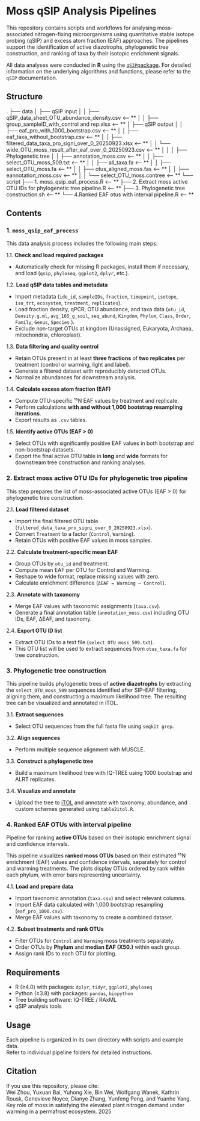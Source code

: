 # Moss qSIP Analysis Pipelines

This repository contains scripts and workflows for analysing moss-associated nitrogen-fixing microorganisms using quantitative stable isotope probing (qSIP) and excess atom fraction (EAF) approaches. The pipelines support the identification of active diazotrophs, phylogenetic tree construction, and ranking of taxa by their isotopic enrichment signals.  

All data analyses were conducted in **R** using the [`qSIP`package](https://github.com/bramstone/qsip). For detailed information on the underlying algorithms and functions, please refer to the `qSIP` documentation.

## Structure
.
├── data
│   ├── qSIP input
│   │   ├── qSIP_data_sheet_OTU_abundance_density.csv                     <-- **
│   │   ├── group_sampleID_with_control and rep.xlsx                      <-- **
│   ├── qSIP output
│   │   ├── eaf_pro_with_1000_bootstrap.csv                               <-- **
│   │   ├── eaf_taxa_without_bootstrap.csv                                <-- **
│   │   ├── filtered_data_taxa_pro_signi_over_0_20250923.xlsx             <-- **
│   │   └── wide_OTU_moss_result_after_eaf_over_0_20250923.csv            <-- **
│       │
│   ├── Phylogenetic tree
│   │   ├── annotation_moss.csv                                           <-- **
│   │   ├── select_OTU_moss_509.txt                                       <-- **
│   │   ├── all_taxa.fa                                                   <-- **
│   │   ├── select_OTU_moss.fa                                            <-- **
│   │   ├── otus_aligned_moss.fas                                         <-- **
│   │   ├── eannotation_moss.csv                                          <-- **
│   │   └── select_OTU_moss.contree                                       <-- **
└── script
    ├── 1. moss_qsip_eaf_process.R                                        <-- **
    ├── 2. Extract moss active OTU IDs for phylogenetic tree pipeline.R   <-- **
    ├── 3. Phylogenetic tree construction.sh                              <-- **
    └── 4.Ranked EAF otus with interval pipeline.R                        <-- **


## Contents

### 1. `moss_qsip_eaf_process`
This data analysis process includes the following main steps:

1.1. **Check and load required packages**  
   - Automatically check for missing R packages, install them if necessary, and load (`qsip`, `phyloseq`, `ggplot2`, `dplyr`, etc.).

1.2. **Load qSIP data tables and metadata**  
   - Import metadata (`ide_id`, `sampleIDs`, `fraction`, `timepoint`, `isotope`, `iso_trt`, `ecosystem`, `treatment`, `replicates`).  
   - Load fraction density, qPCR, OTU abundance, and taxa data (`otu_id`, `Density.g.ml`, `avg_16S_g_soil`, `seq_abund`,  `Kingdom`, `Phylum`, `Class`, `Order`, `Family`, `Genus`, `Species` ).  
   - Exclude non-target OTUs at kingdom (Unassigned, Eukaryota, Archaea, mitochondria, chloroplast).

1.3. **Data filtering and quality control**  
   - Retain OTUs present in at least **three fractions** of **two replicates** per treatment (control or warming, light and label).  
   - Generate a filtered dataset with reproducibly detected OTUs.  
   - Normalize abundances for downstream analysis.

1.4. **Calculate excess atom fraction (EAF)**  
   - Compute OTU-specific ¹⁵N EAF values by treatment and replicate.  
   - Perform calculations **with and without 1,000 bootstrap resampling iterations**.  
   - Export results as `.csv` tables.

1.5. **Identify active OTUs (EAF > 0)**  
   - Select OTUs with significantly positive EAF values in both bootstrap and non-bootstrap datasets.  
   - Export the final active OTU table in **long** and **wide** formats for downstream tree construction and ranking analyses.

### 2. Extract moss active OTU IDs for phylogenetic tree pipeline
This step prepares the list of moss-associated active OTUs (EAF > 0) for phylogenetic tree construction.

2.1. **Load filtered dataset**  
   - Import the final filtered OTU table (`filtered_data_taxa_pro_signi_over_0_20250923.xlsx`).  
   - Convert `Treatment` to a factor (`Control`, `Warming`).  
   - Retain OTUs with positive EAF values in moss samples.

2.2. **Calculate treatment-specific mean EAF**  
   - Group OTUs by `otu_id` and treatment.  
   - Compute mean EAF per OTU for Control and Warming.  
   - Reshape to wide format, replace missing values with zero.  
   - Calculate enrichment difference (`ΔEAF = Warming – Control`).

2.3. **Annotate with taxonomy**  
   - Merge EAF values with taxonomic assignments (`taxa.csv`).  
   - Generate a final annotation table (`annotation_moss.csv`) including OTU IDs, EAF, ΔEAF, and taxonomy.

2.4. **Export OTU ID list**  
   - Extract OTU IDs to a text file (`select_OTU_moss_509.txt`).  
   - This OTU list will be used to extract sequences from `otus_taxa.fa` for tree construction.

### 3. Phylogenetic tree construction
This pipeline builds phylogenetic trees of **active diazotrophs** by extracting the `select_OTU_moss_509` sequences identified after SIP–EAF filtering, aligning them, and constructing a maximum likelihood tree. The resulting tree can be visualized and annotated in iTOL.

3.1. **Extract sequences**  
   - Select OTU sequences from the full fasta file using `seqkit grep`.

3.2. **Align sequences**  
   - Perform multiple sequence alignment with MUSCLE.

3.3. **Construct a phylogenetic tree**  
   - Build a maximum likelihood tree with IQ-TREE using 1000 bootstrap and ALRT replicates.

3.4. **Visualize and annotate**  
   - Upload the tree to [iTOL](http://itol.embl.de/) and annotate with taxonomy, abundance, and custom schemes generated using `table2itol.R`.

### 4. Ranked EAF OTUs with interval pipeline
Pipeline for ranking **active OTUs** based on their isotopic enrichment signal and confidence intervals.

This pipeline visualizes **ranked moss OTUs** based on their estimated ¹⁵N enrichment (EAF) values and confidence intervals, separately for control and warming treatments. The plots display OTUs ordered by rank within each phylum, with error bars representing uncertainty.

4.1. **Load and prepare data**  
   - Import taxonomic annotation (`taxa.csv`) and select relevant columns.  
   - Import EAF data calculated with 1,000 bootstrap resampling (`eaf_pro_1000.csv`).  
   - Merge EAF values with taxonomy to create a combined dataset.

4.2. **Subset treatments and rank OTUs**  
   - Filter OTUs for `Control` and `Warming` moss treatments separately.  
   - Order OTUs by **Phylum** and **median EAF (X50.)** within each group.  
   - Assign rank IDs to each OTU for plotting.

## Requirements
- R (≥4.0) with packages: `dplyr`, `tidyr`, `ggplot2`, `phyloseq`
- Python (≥3.8) with packages: `pandas`, `biopython`
- Tree building software: IQ-TREE / RAxML
- qSIP analysis tools  


## Usage
Each pipeline is organized in its own directory with scripts and example data.  
Refer to individual pipeline folders for detailed instructions.


## Citation
If you use this repository, please cite:  
Wei Zhou, Yuxuan Bai, Yuhong Xie, Bin Wei, Wolfgang Wanek, Kathrin Rousk, Genevieve Noyce, Dianye Zhang, Yunfeng Peng, and Yuanhe Yang. Key role of moss in satisfying the elevated plant nitrogen demand under warming in a permafrost ecosystem. 2025 

